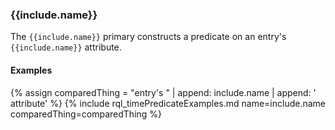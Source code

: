 ### {{include.name}}

The `{{include.name}}` primary constructs a predicate on an entry's `{{include.name}}` attribute.

#### Examples

{% assign comparedThing = "entry's " | append: include.name | append: ' attribute' %}
{% include rql_timePredicateExamples.md name=include.name comparedThing=comparedThing %}